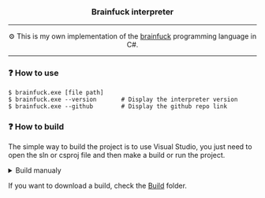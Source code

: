 <h3 align="center">
    Brainfuck interpreter
</h3>

---

<p align="center">
    ⚙️ This is my own implementation of the <a href="https://en.wikipedia.org/wiki/Brainfuck">brainfuck</a> programming language in C#.
</p>

---

### ❓ How to use
~~~console
$ brainfuck.exe [file path]
$ brainfuck.exe --version       # Display the interpreter version
$ brainfuck.exe --github        # Display the github repo link
~~~

### ❓ How to build
The simple way to build the project is to use Visual Studio, you just need to open the sln or csproj file and then make a build or run the project.

<details> <summary>Build manualy</summary>
<p>
    If you want to build manualy, you will need to install the latest dotnet SDK <a href="https://dotnet.microsoft.com/en-us/download">here</a>.
</p>

<p>
    Then you just need to run the following cli command. You will need to choose your OS if you want to run it.
</p>

```console
# windows
$ dotnet publish -c Release -o ./build -r win-x64 --self-contained true
$ dotnet publish -c Release -o ./build -r win-x86 --self-contained true

# linux
$ dotnet publish -c Release -o ./build -r linux-x64 --self-contained true
$ dotnet publish -c Release -o ./build -r linux-arm --self-contained true

# macos
$ dotnet publish -c Release -o ./build -r osx-x64 --self-contained true
```
</details>

If you want to download a build, check the [Build](./Build/) folder.
